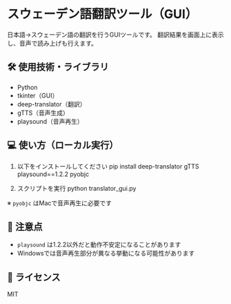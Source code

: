 # スウェーデン語翻訳ツール（GUI）

日本語→スウェーデン語の翻訳を行うGUIツールです。
翻訳結果を画面上に表示し、音声で読み上げも行えます。

## 🛠 使用技術・ライブラリ

- Python
- tkinter（GUI）
- deep-translator（翻訳）
- gTTS（音声生成）
- playsound（音声再生）

## 💻 使い方（ローカル実行）

1. 以下をインストールしてください
pip install deep-translator gTTS playsound==1.2.2 pyobjc

2. スクリプトを実行
python translator_gui.py

※ `pyobjc` はMacで音声再生に必要です

## 📌 注意点

- `playsound` は1.2.2以外だと動作不安定になることがあります
- Windowsでは音声再生部分が異なる挙動になる可能性があります

## 📄 ライセンス

MIT
